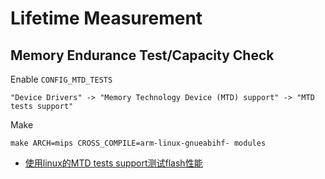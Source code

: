 # Lifetime Measurement

## Memory Endurance Test/Capacity Check

Enable `CONFIG_MTD_TESTS`

```
"Device Drivers" -> "Memory Technology Device (MTD) support" -> "MTD tests support"
```

Make

```
make ARCH=mips CROSS_COMPILE=arm-linux-gnueabihf- modules
```


- [使用linux的MTD tests support测试flash性能](https://blog.csdn.net/gp_scoprius/article/details/53257056)